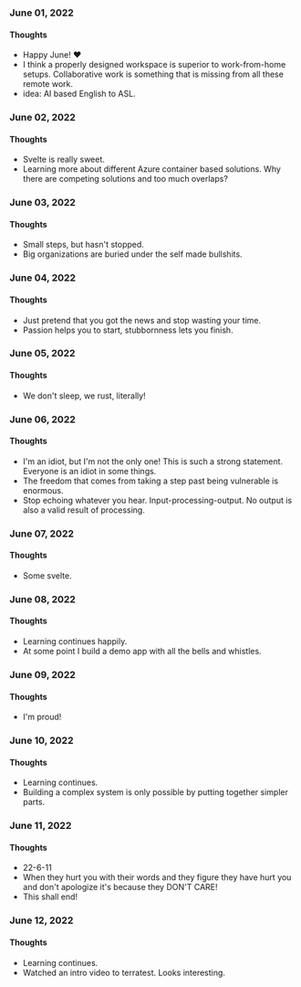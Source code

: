 ### June 01, 2022

#### Thoughts

- Happy June!  ❤
- I think a properly designed workspace is superior to work-from-home setups. Collaborative work is something that is missing from all these remote work.
- idea: AI based English to ASL.



### June 02, 2022

#### Thoughts

- Svelte is really sweet. 
- Learning more about different Azure container based solutions. Why there are competing solutions and too much overlaps?



### June 03, 2022

#### Thoughts

- Small steps, but hasn't stopped.
- Big organizations are buried under the self made bullshits.



### June 04, 2022

#### Thoughts

- Just pretend that you got the news and stop wasting your time.
- Passion helps you to start, stubbornness lets you finish. 



### June 05, 2022

#### Thoughts

- We don't sleep, we rust, literally!



### June 06, 2022

#### Thoughts

- I'm an idiot, but I'm not the only one! This is such a strong statement. Everyone is an idiot in some things.
- The freedom that comes from taking a step past being vulnerable is enormous.
- Stop echoing whatever you hear. Input-processing-output. No output is also a valid result of processing. 



### June 07, 2022

#### Thoughts

- Some svelte.



### June 08, 2022

#### Thoughts

- Learning continues happily.
- At some point I build a demo app with all the bells and whistles.



### June 09, 2022

#### Thoughts

- I'm proud!



### June 10, 2022

#### Thoughts

- Learning continues.
- Building a complex system is only possible by putting together simpler parts.



### June 11, 2022

#### Thoughts

- 22-6-11 
- When they hurt you with their words and they figure they have hurt you and don't apologize it's because they DON'T CARE! 
- This shall end!



### June 12, 2022

#### Thoughts

- Learning continues.
- Watched an intro video to terratest. Looks interesting.
